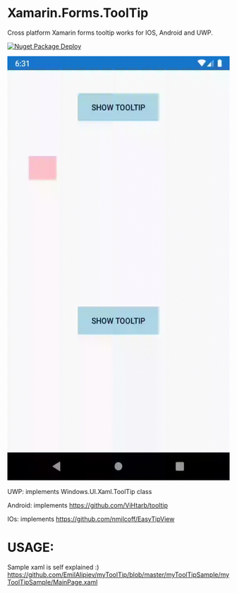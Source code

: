 # Xamarin.Forms.ToolTip

Cross platform Xamarin forms tooltip works for IOS, Android and UWP. 

[![Nuget Package Deploy](https://github.com/EmilAlipiev/myToolTip/workflows/Nuget%20Package%20Deploy/badge.svg?branch=master)](https://www.nuget.org/packages/Plugin.myToolTip/)

<img src="https://github.com/EmilAlipiev/myToolTip/blob/master/Assets/android.gif" width="540" height="960" />

 UWP: implements  Windows.UI.Xaml.ToolTip class

 Android: implements https://github.com/ViHtarb/tooltip

IOs: implements https://github.com/nmilcoff/EasyTipView 

# USAGE:

Sample xaml is self explained :)
https://github.com/EmilAlipiev/myToolTip/blob/master/myToolTipSample/myToolTipSample/MainPage.xaml
 
